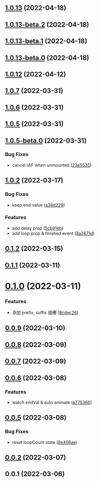## [1.0.13](https://github.com/jizai1125/vue-countup-v3/compare/v1.0.13-beta.2...v1.0.13) (2022-04-18)



## [1.0.13-beta.2](https://github.com/jizai1125/vue-countup-v3/compare/v1.0.13-beta.1...v1.0.13-beta.2) (2022-04-18)



## [1.0.13-beta.1](https://github.com/jizai1125/vue-countup-v3/compare/v1.0.13-beta.0...v1.0.13-beta.1) (2022-04-18)



## [1.0.13-beta.0](https://github.com/jizai1125/vue-countup-v3/compare/v1.0.12...v1.0.13-beta.0) (2022-04-18)



## [1.0.12](https://github.com/jizai1125/vue-countup-v3/compare/v1.0.7...v1.0.12) (2022-04-12)



## [1.0.7](https://github.com/jizai1125/vue-countup-v3/compare/v1.0.6...v1.0.7) (2022-03-31)



## [1.0.6](https://github.com/jizai1125/vue-countup-v3/compare/v1.0.5...v1.0.6) (2022-03-31)



## [1.0.5](https://github.com/jizai1125/vue-countup-v3/compare/v1.0.5-beta.0...v1.0.5) (2022-03-31)



## [1.0.5-beta.0](https://github.com/jizai1125/vue-countup-v3/compare/v1.0.2...v1.0.5-beta.0) (2022-03-31)


### Bug Fixes

* cancel rAF when unmounted ([23e5535](https://github.com/jizai1125/vue-countup-v3/commit/23e55357699b87f72adbbe9c9981f5d308863be0))



## [1.0.2](https://github.com/jizai1125/vue-countup-v3/compare/v0.1.2...v1.0.2) (2022-03-17)


### Bug Fixes

* keep end value ([a38d229](https://github.com/jizai1125/vue-countup-v3/commit/a38d229769b12b2c81a88f100eecc1d116bb5602))


### Features

* add delay prop ([5cb91eb](https://github.com/jizai1125/vue-countup-v3/commit/5cb91eb994b530db0e6347b18848f9f5938284e5))
* add loop prop & finished event ([8a3671d](https://github.com/jizai1125/vue-countup-v3/commit/8a3671dedbb84ac0e3db61d31694a3ee66a2ac2a))



## [0.1.2](https://github.com/jizai1125/vue-countup-v3/compare/v0.1.1...v0.1.2) (2022-03-15)



## [0.1.1](https://github.com/jizai1125/vue-countup-v3/compare/v0.1.0...v0.1.1) (2022-03-11)



# [0.1.0](https://github.com/jizai1125/vue-countup-v3/compare/v0.0.9...v0.1.0) (2022-03-11)


### Features

* 添加 prefix, suffix 插槽 ([8cdec26](https://github.com/jizai1125/vue-countup-v3/commit/8cdec26cde99d7f31d40c1d4ea84d5d6c14b9d3c))



## [0.0.9](https://github.com/jizai1125/vue-countup-v3/compare/v0.0.8...v0.0.9) (2022-03-10)



## [0.0.8](https://github.com/jizai1125/vue-countup-v3/compare/v0.0.7...v0.0.8) (2022-03-09)



## [0.0.7](https://github.com/jizai1125/vue-countup-v3/compare/v0.0.6...v0.0.7) (2022-03-09)



## [0.0.6](https://github.com/jizai1125/vue-countup-v3/compare/v0.0.5...v0.0.6) (2022-03-08)


### Features

* watch endVal & auto animate ([a775366](https://github.com/jizai1125/vue-countup-v3/commit/a775366288b4d62cc3c20a1753d1c19b8ba605ca))



## [0.0.5](https://github.com/jizai1125/vue-countup-v3/compare/v0.0.2...v0.0.5) (2022-03-08)


### Bug Fixes

* reset loopCount state ([8e406ae](https://github.com/jizai1125/vue-countup-v3/commit/8e406aeb1638ca9aa70dd15a5d9f2e678a0fa9f1))



## [0.0.2](https://github.com/jizai1125/vue-countup-v3/compare/v0.0.1...v0.0.2) (2022-03-07)



## 0.0.1 (2022-03-06)



